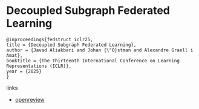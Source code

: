 # Decoupled Subgraph Federated Learning

```
@inproceedings{fedstruct_iclr25,
title = {Decoupled Subgraph Federated Learning},
author = {Javad Aliakbari and Johan {\"O}stman and Alexandre Graell i Amat},
booktitle = {The Thirteenth International Conference on Learning Representations (ICLR)},
year = {2025}
}
```

links
- [openreview](https://openreview.net/forum?id=v1rFkElnIn)
